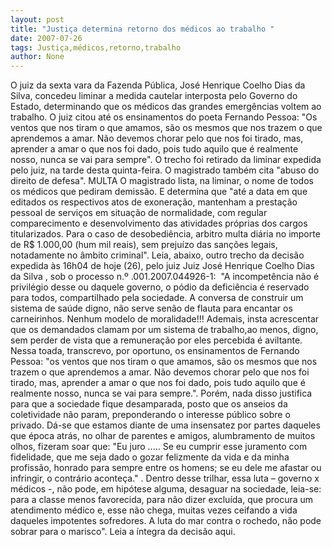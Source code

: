 ```yaml
---
layout: post
title: "Justiça determina retorno dos médicos ao trabalho "
date: 2007-07-26
tags: Justiça,médicos,retorno,trabalho
author: None
---
```

O juiz da sexta vara da Fazenda P&uacute;blica, Jos&eacute; Henrique Coelho Dias da Silva, concedeu liminar a medida cautelar interposta pelo Governo do Estado, determinando que os m&eacute;dicos das grandes emerg&ecirc;ncias voltem ao trabalho. 
O juiz&nbsp;citou at&eacute; os ensinamentos do poeta Fernando Pessoa: 
&quot;Os ventos que nos tiram o que amamos, s&atilde;o os mesmos que nos trazem o que aprendemos a amar. N&atilde;o devemos chorar pelo que nos foi tirado, mas, aprender a amar o que nos foi dado, pois tudo aquilo que &eacute; realmente nosso, nunca se vai para sempre&quot;.&nbsp;O&nbsp;trecho foi retirado da liminar expedida pelo juiz, na tarde desta quinta-feira. O magistrado tamb&eacute;m cita &quot;abuso do direito de defesa&quot;.
MULTA
O magistrado lista, na liminar, o nome de todos os m&eacute;dicos que pediram demiss&atilde;o. E determina que &quot;at&eacute; a data em que editados os respectivos atos de exonera&ccedil;&atilde;o, mantenham a presta&ccedil;&atilde;o pessoal de servi&ccedil;os em situa&ccedil;&atilde;o de normalidade, com regular comparecimento e desenvolvimento das atividades pr&oacute;prias dos cargos titularizados. Para o caso de desobedi&ecirc;ncia, arbitro multa di&aacute;ria no importe de R$ 1.000,00 (hum mil reais), sem preju&iacute;zo das san&ccedil;&otilde;es legais, notadamente no &acirc;mbito criminal&quot;. 
Leia, abaixo, outro&nbsp;trecho da decis&atilde;o expedida &agrave;s 16h04 de hoje (26), pelo juiz Juiz Jos&eacute; Henrique Coelho Dias da Silva , sob o processo n.&ordm; .001.2007.044926-1: 
&nbsp;&quot;A incompet&ecirc;ncia n&atilde;o &eacute; privil&eacute;gio desse ou daquele governo, o p&oacute;dio da defici&ecirc;ncia &eacute; reservado para todos, compartilhado pela sociedade. A conversa de construir um sistema de sa&uacute;de digno, n&atilde;o serve sen&atilde;o de flauta para encantar os carneirinhos. Nenhum modelo de moralidade!!! 
Ademais, insta acrescentar que os demandados clamam por um sistema de trabalho,ao menos, digno, sem perder de vista que a remunera&ccedil;&atilde;o por eles percebida &eacute; aviltante. Nessa toada, transcrevo, por oportuno, os ensinamentos de Fernando Pessoa: &quot;os ventos que nos tiram o que amamos, s&atilde;o os mesmos que nos trazem o que aprendemos a amar. N&atilde;o devemos chorar pelo que nos foi tirado, mas, aprender a amar o que nos foi dado, pois tudo aquilo que &eacute; realmente nosso, nunca se vai para sempre.&quot;. 
Por&eacute;m, nada disso justifica para que a sociedade fique desamparada, posto que os anseios da coletividade n&atilde;o param, preponderando o interesse p&uacute;blico sobre o privado. D&aacute;-se que estamos diante de uma insensatez por partes daqueles que &eacute;poca atr&aacute;s, no olhar de parentes e amigos, alumbramento de muitos olhos, fizeram soar que: &quot;Eu juro ..... Se eu cumprir esse juramento com fidelidade, que me seja dado o gozar felizmente da vida e da minha profiss&atilde;o, honrado para sempre entre os homens; se eu dele me afastar ou infringir, o contr&aacute;rio aconte&ccedil;a.&quot; . 
Dentro desse trilhar, essa luta &ndash; governo x m&eacute;dicos -, n&atilde;o pode, em hip&oacute;tese alguma, desaguar na sociedade, leia-se: para a classe menos favorecida, para n&atilde;o dizer exclu&iacute;da, que procura um atendimento m&eacute;dico e, esse n&atilde;o chega, muitas vezes ceifando a vida daqueles impotentes sofredores. A luta do mar contra o rochedo, n&atilde;o pode sobrar para o marisco&quot;. 
Leia a &iacute;ntegra da decis&atilde;o aqui.&nbsp; 